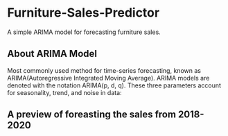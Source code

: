 # Furniture-Sales-Predictor
A simple ARIMA model for forecasting furniture sales.

## About ARIMA Model
Most commonly used method for time-series forecasting, known as ARIMA(Autoregressive Integrated Moving Average).
ARIMA models are denoted with the notation ARIMA(p, d, q). These three parameters account for seasonality, trend, and noise in data:

## A preview of foreasting the sales from 2018-2020
